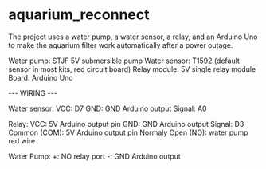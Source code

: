 # aquarium_reconnect
The project uses a water pump, a water sensor, a relay, and an Arduino Uno to make the aquarium filter work automatically after a power outage.

Water pump: STJF 5V submersible pump
Water sensor: T1592 (default sensor in most kits, red circuit board)
Relay module: 5V single relay module
Board: Arduino Uno

--- WIRING ---

Water sensor:
VCC: D7
GND: GND Arduino output
Signal: A0

Relay:
VCC: 5V Arduino output pin
GND: GND Arduino output
Signal: D3
Common (COM): 5V Arduino output pin
Normaly Open (NO): water pump red wire

Water Pump:
+: NO relay port
-: GND Arduino output
